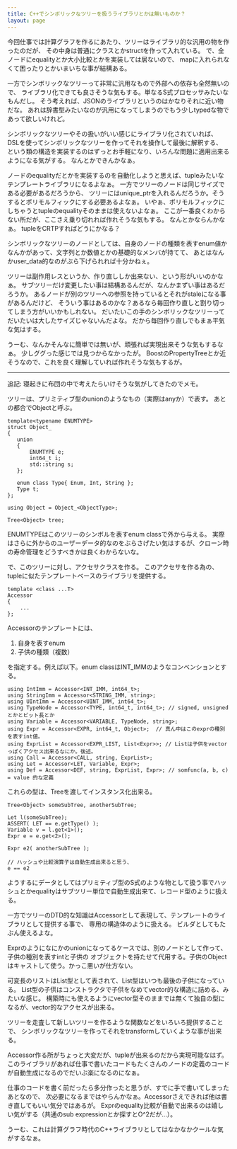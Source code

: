 ```yaml
---
title: C++でシンボリックなツリーを扱うライブラリとかは無いものか？
layout: page
---
```

今回仕事では計算グラフを作るにあたり、ツリーはライブラリ的な汎用の物を作ったのだが、
その中身は普通にクラスとかstructを作って入れている。
で、全ノードにequalityとか大小比較とかを実装しては居ないので、
mapに入れられなくて困ったりとかいまいちな事が結構ある。

一方でシンボリックなツリーって非常に汎用なもので外部への依存も全然無いので、
ライブラリ化できても良さそうな気もする。単なるS式プロセッサみたいなもんだし。
そう考えれば、JSONのライブラリというのはかなりそれに近い物だな。
あれは辞書型みたいなのが汎用になってしまうのでもう少しtypedな物であって欲しいけれど。

シンボリックなツリーやその扱いがいい感じにライブラリ化されていれば、
DSLを使ってシンボリックなツリーを作ってそれを操作して最後に解釈する、
という類の構造を実装するのはずっとお手軽になり、いろんな問題に適用出来るようになる気がする。
なんとかできんかなぁ。

ノードのequalityだとかを実装するのを自動化しようと思えば、tupleみたいなテンプレートライブラリになるよなぁ。
一方でツリーのノードは同じサイズである必要があるだろうから、
ツリーにはunique_ptrを入れるんだろうか。そうするとポリモルフィックにする必要あるよなぁ。
いやぁ、ポリモルフィックにしちゃうとtupleのequalityそのままは使えないよなぁ。
ここが一番良くわからない所だが、ここさえ乗り切れれば作れそうな気もする。
なんとかならんかなぁ。
tupleをCRTPすればどうにかなる？

シンボリックなツリーのノードとしては、自身のノードの種類を表すenum値かなんかがあって、文字列とか数値とかの基礎的なメンバが持てて、
あとはなんかuser_data的なのがぶら下げられれば十分かねぇ。

ツリーは副作用レスというか、作り直ししか出来ない、という形がいいのかなぁ。
サブツリーだけ変更したい事は結構あるんだが、なんかまずい事はあるだろうか。
あるノードが別のツリーへの参照を持っているとそれがstaleになる事があるんだけど、
そういう事はあるのかな？あるなら毎回作り直しと割り切ってしまう方がいいかもしれない。
だいたいこの手のシンボリックなツリーってだいたいは大したサイズじゃないんだよな。
だから毎回作り直しでもまぁ平気な気はする。

うーむ、なんかそんなに簡単では無いが、頑張れば実現出来そうな気もするなぁ。
少しググった感じでは見つからなかったが。
BoostのPropertyTreeとか近そうなので、これを良く理解していれば作れそうな気もするが。

----

追記: 寝起きに布団の中で考えたらいけそうな気がしてきたのでメモ。

ツリーは、プリミティブ型のunionのようなもの（実際はanyか）で表す。
あとの都合でObjectと呼ぶ。

```
template<typename ENUMTYPE>
struct Object_
{
   union
   {
       ENUMTYPE e;
       int64_t i;
       std::string s;
   };

   enum class Type{ Enum, Int, String };
   Type t;
};

using Object = Object_<ObjectType>;

Tree<Object> tree;
```

ENUMTYPEはこのツリーのシンボルを表すenum classで外から与える。
実際はさらに外からのユーザーデータ的なのをぶらさげたい気はするが、クローン時の寿命管理をどうすべきかは良くわからないな。

で、このツリーに対し、アクセサクラスを作る。
このアクセサを作る為の、tupleに似たテンプレートベースのライブラリを提供する。

```
template <class ...T>
Accessor
{
    ...
};
```

Accessorのテンプレートには、

1. 自身を表すenum
2. 子供の種類（複数）

を指定する。例えば以下。enum classはINT_IMMのようなコンベンションとする。

```
using IntImm = Accessor<INT_IMM, int64_t>;
using StringImm = Accessor<STRING_IMM, string>;
using UIntImm = Accessor<UINT_IMM, int64_t>;
using TypeNode = Accessor<TYPE, int64_t, int64_t>; // signed, unsignedとかとビット長とか
using Variable = Accessor<VARIABLE, TypeNode, string>;
using Expr = Accessor<EXPR, int64_t, Object>;  // 真ん中はこのexprの種別を表すint値。
using ExprList = Accessor<EXPR_LIST, List<Expr>>; // Listは子供をvectorっぽくアクセス出来るなにか。後述。
using Call = Accessor<CALL, string, ExprList>;
using Let = Accessor<LET, Variable, Expr>;
using Def = Accessor<DEF, string, ExprList, Expr>; // somfunc(a, b, c) = value 的な定義
```

これらの型は、Treeを渡してインスタンス化出来る。

```
Tree<Object> someSubTree, anotherSubTree;

Let l(someSubTree);
ASSERT( LET == e.getType() );
Variable v = l.get<1>();
Expr e = e.get<2>();

Expr e2( anotherSubTree );

// ハッシュや比較演算子は自動生成出来ると思う、
e == e2
```

ようするにデータとしてはプリミティブ型のS式のような物として扱う事でハッシュとかequalityはサブツリー単位で自動生成出来て、レコード型のように扱える。

一方でツリーのDTD的な知識はAccessorとして表現して、テンプレートのライブラリとして提供する事で、
専用の構造体のように扱える。
ビルダとしてもたぶん使えるよな。

Exprのようになにかのunionになってるケースでは、別のノードとして作って、子供の種別を表すintと子供の
オブジェクトを持たせて代用する。子供のObjectはキャストして使う。かっこ悪いが仕方ない。

可変長のリストはList型として表されて、List型はいつも最後の子供になっている。
List型の子供はコンストラクタで子供をなめてvector的な構造に詰める、みたいな感じ。
構築時にも使えるようにvector型そのままでは無くて独自の型になるが、vector的なアクセスが出来る。

ツリーを走査して新しいツリーを作るような関数などをいろいろ提供することで、
シンボリックなツリーを作ってそれをtransformしていくような事が出来る。

Accessor作る所がちょっと大変だが、tupleが出来るのだから実現可能なはず。
このライブラリがあれば仕事で書いたコードもたくさんのノードの定義のコードが自動生成になるのでだいぶ楽になるのになぁ。

仕事のコードを書く前だったら多分作ったと思うが、すでに手で書いてしまったあとなので、
次必要になるまではやらんかなぁ。Accessorさえできれば他は書き直してもいい気分ではあるが。
Exprのequality比較が自動で出来るのは嬉しい気がする（共通のsub expressionとか探すとO^2だが…）。

うーむ、これは計算グラフ時代のC++ライブラリとしてはなかなかクールな気がするなぁ。